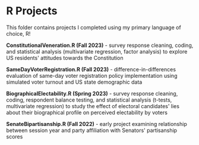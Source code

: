 # R Projects

This folder contains projects I completed using my primary language of choice, R!

**ConstitutionalVeneration.R (Fall 2023)** - survey response cleaning, coding, and statistical analysis (multivariate regression, factor analysis) to explore US residents' attitudes towards the Constitution

**SameDayVoterRegistration.R (Fall 2023)** - difference-in-differences evaluation of same-day voter registration policy implementation using simulated voter turnout and US state demographic data 

**BiographicalElectability.R (Spring 2023)** - survey response cleaning, coding, respondent balance testing, and statistical analysis (t-tests, multivariate regression) to study the effect of electoral candidates' lies about their biographical profile on perceived electability by voters

**SenateBipartisanship.R (Fall 2022)** - early project examining relationship between session year and party affiliation with Senators' partisanship scores
